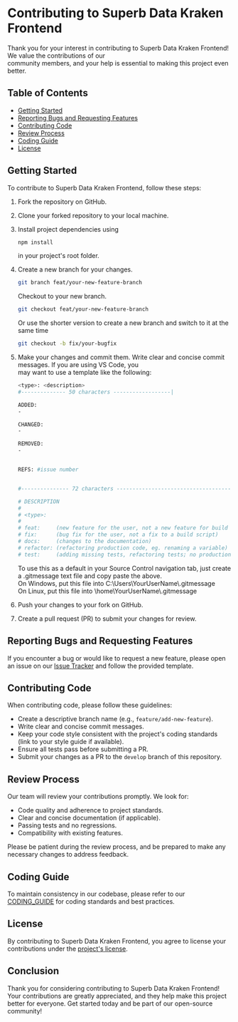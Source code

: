 # Contributing to Superb Data Kraken Frontend

Thank you for your interest in contributing to Superb Data Kraken Frontend! We value the contributions of our  
community members, and your help is essential to making this project even better.

## Table of Contents

- [Getting Started](#getting-started)
- [Reporting Bugs and Requesting Features](#reporting-bugs-and-requesting-features)
- [Contributing Code](#contributing-code)
- [Review Process](#review-process)
- [Coding Guide](#coding-guide)
- [License](#license)

## Getting Started

To contribute to Superb Data Kraken Frontend, follow these steps:

1. Fork the repository on GitHub.

2. Clone your forked repository to your local machine.

3. Install project dependencies using

    ```bash
    npm install
    ```

    in your project's root folder.

4. Create a new branch for your changes.

    ```bash
    git branch feat/your-new-feature-branch
    ```

    Checkout to your new branch.

    ```bash
    git checkout feat/your-new-feature-branch
    ```

    Or use the shorter version to create a new branch and switch to it at the same time

    ```bash
    git checkout -b fix/your-bugfix
    ```

5. Make your changes and commit them. Write clear and concise commit messages. If you are using VS Code, you  
    may want to use a template like the following:

    ```bash
    <type>: <description>
    #-------------- 50 characters ------------------|
    
    ADDED:
    -
    
    CHANGED:
    -
    
    REMOVED:
    -
    
    
    REFS: #issue number
    
    
    #--------------- 72 characters ---------------------------------------|
    
    # DESCRIPTION
    #
    # <type>:
    #
    # feat:     (new feature for the user, not a new feature for build script)
    # fix:      (bug fix for the user, not a fix to a build script)
    # docs:     (changes to the documentation)
    # refactor: (refactoring production code, eg. renaming a variable)
    # test:     (adding missing tests, refactoring tests; no production code change)
    ```

    To use this as a default in your Source Control navigation tab, just create a .gitmessage text file and copy paste the above.  
    On Windows, put this file into C:\Users\YourUserName\\.gitmessage  
    On Linux, put this file into \home\YourUserName\\.gitmessage

6. Push your changes to your fork on GitHub.

7. Create a pull request (PR) to submit your changes for review.

## Reporting Bugs and Requesting Features

If you encounter a bug or would like to request a new feature, please open an issue on our [Issue Tracker](https://github.com/EFS-OpenSource/superb-data-kraken-frontend/issues) and follow the provided template.

## Contributing Code

When contributing code, please follow these guidelines:

- Create a descriptive branch name (e.g., `feature/add-new-feature`).
- Write clear and concise commit messages.
- Keep your code style consistent with the project's coding standards (link to your style guide if available).
- Ensure all tests pass before submitting a PR.
- Submit your changes as a PR to the `develop` branch of this repository.



## Review Process

Our team will review your contributions promptly. We look for:

- Code quality and adherence to project standards.
- Clear and concise documentation (if applicable).
- Passing tests and no regressions.
- Compatibility with existing features.

Please be patient during the review process, and be prepared to make any necessary changes to address feedback.

## Coding Guide

To maintain consistency in our codebase, please refer to our [CODING_GUIDE](CODING_GUIDE.md) for coding standards and best practices.

## License

By contributing to Superb Data Kraken Frontend, you agree to license your contributions under the [project's license](LICENSE).

## Conclusion

Thank you for considering contributing to Superb Data Kraken Frontend! Your contributions are greatly appreciated, and they help make this project better for everyone. Get started today and be part of our open-source community!
